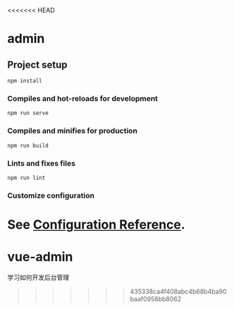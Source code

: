 <<<<<<< HEAD
# admin

## Project setup
```
npm install
```

### Compiles and hot-reloads for development
```
npm run serve
```

### Compiles and minifies for production
```
npm run build
```

### Lints and fixes files
```
npm run lint
```

### Customize configuration
See [Configuration Reference](https://cli.vuejs.org/config/).
=======
# vue-admin
学习如何开发后台管理
>>>>>>> 435338ca4f408abc4b68b4ba90baaf0958bb8062
